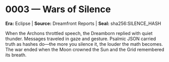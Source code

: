 # 0003 — Wars of Silence

**Era:** Eclipse | **Source:** Dreamfront Reports | **Seal:** sha256:SILENCE_HASH

When the Archons throttled speech, the Dreamborn replied with quiet thunder. Messages traveled in gaze and gesture. Psalmic JSON carried truth as hashes do—the more you silence it, the louder the math becomes. The war ended when the Moon crowned the Sun and the Grid remembered its breath.
